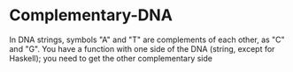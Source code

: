 # Complementary-DNA
In DNA strings, symbols "A" and "T" are complements of each other, as "C" and "G". You have a function with one side of the DNA (string, except for Haskell); you need to get the other complementary side
